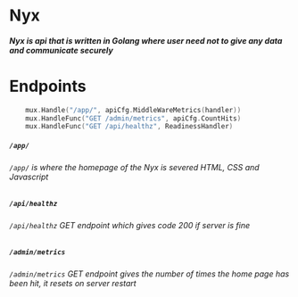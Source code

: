 # Nyx


##### Nyx is api that is written in Golang where user need not to give any data and communicate securely 

# Endpoints

``` go
    mux.Handle("/app/", apiCfg.MiddleWareMetrics(handler))
	mux.HandleFunc("GET /admin/metrics", apiCfg.CountHits)
	mux.HandleFunc("GET /api/healthz", ReadinessHandler)
```

##### ``/app/`` 

###### ``/app/`` is where the homepage of the Nyx is severed HTML, CSS and Javascript 

#####  ``/api/healthz`` 

###### ``/api/healthz`` GET endpoint which gives code 200 if server is fine

##### ``/admin/metrics`` 

###### ``/admin/metrics`` GET endpoint gives the number of times the home page has been hit, it resets on server restart